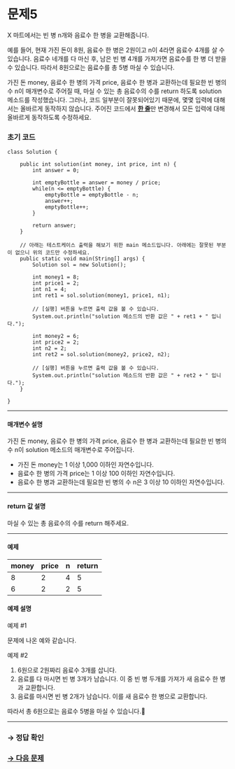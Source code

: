 # 문제5

X 마트에서는 빈 병 n개와 음료수 한 병을 교환해줍니다.

예를 들어, 현재 가진 돈이 8원, 음료수 한 병은 2원이고 n이 4라면 음료수 4개를 살 수 있습니다. 음료수 네개를 다 마신 후, 남은 빈 병 4개를 가져가면 음료수를 한 병 더 받을 수 있습니다. 따라서 8원으로는 음료수를 총 5병 마실 수 있습니다.

가진 돈 money, 음료수 한 병의 가격 price, 음료수 한 병과 교환하는데 필요한 빈 병의 수 n이 매개변수로 주어질 때, 마실 수 있는 총 음료수의 수를 return 하도록 solution 메소드를 작성했습니다. 그러나, 코드 일부분이 잘못되어있기 때문에, 몇몇 입력에 대해서는 올바르게 동작하지 않습니다. 주어진 코드에서 <u>**한 줄**</u>만 변경해서 모든 입력에 대해 올바르게 동작하도록 수정하세요.

### 초기 코드

```
class Solution {

    public int solution(int money, int price, int n) {
        int answer = 0;

        int emptyBottle = answer = money / price;
        while(n <= emptyBottle) {
        	emptyBottle = emptyBottle - n;
        	answer++;
        	emptyBottle++;
        }
        
        return answer;
    }

    // 아래는 테스트케이스 출력을 해보기 위한 main 메소드입니다. 아래에는 잘못된 부분이 없으니 위의 코드만 수정하세요.
    public static void main(String[] args) {
    	Solution sol = new Solution();

    	int money1 = 8;
    	int price1 = 2;
    	int n1 = 4;
    	int ret1 = sol.solution(money1, price1, n1);

    	// [실행] 버튼을 누르면 출력 값을 볼 수 있습니다.
    	System.out.println("solution 메소드의 반환 값은 " + ret1 + " 입니다.");

    	int money2 = 6;
    	int price2 = 2;
    	int n2 = 2;
    	int ret2 = sol.solution(money2, price2, n2);

    	// [실행] 버튼을 누르면 출력 값을 볼 수 있습니다.
    	System.out.println("solution 메소드의 반환 값은 " + ret2 + " 입니다.");
    }

}
```

---

#### 매개변수 설명

가진 돈 money, 음료수 한 병의 가격 price, 음료수 한 병과 교환하는데 필요한 빈 병의 수 n이 solution 메소드의 매개변수로 주어집니다.

* 가진 돈 money는 1 이상 1,000 이하인 자연수입니다.
* 음료수 한 병의 가격 price는 1 이상 100 이하인 자연수입니다.
* 음료수 한 병과 교환하는데 필요한 빈 병의  수 n은 3 이상 10 이하인 자연수입니다.

---

#### return 값 설명
마실 수 있는 총 음료수의 수를 return 해주세요.

---

#### 예제

| money | price | n | return |
|-------|-------|---|--------|
| 8 	| 2 	| 4 | 5  	|
| 6 	| 2 	| 2 | 5  	|

#### 예제 설명

예제 #1

문제에 나온 예와 같습니다.

예제 #2

1. 6원으로 2원짜리 음료수 3개를 삽니다.
2. 음료를 다 마시면 빈 병 3개가 남습니다. 이 중 빈 병 두개를 가져가 새 음료수 한 병과 교환합니다.
3. 음료를 마시면 빈 병 2개가 남습니다. 이를 새 음료수 한 병으로 교환합니다.

따라서 총 6원으로는 음료수 5병을 마실 수 있습니다.

---

### → 정답 확인

### [→ 다음 문제](../no_06/ "COS Pro 2급 Java 6차 6번 문제")
